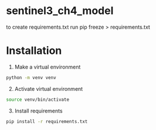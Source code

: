 # sentinel3_ch4_model

to create requirements.txt run pip freeze > requirements.txt

# Installation

1. Make a virtual environment

```bash
python -m venv venv
```

2. Activate virtual environment

```bash
source venv/bin/activate
```

3. Install requirements

```bash
pip install -r requirements.txt
```

